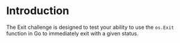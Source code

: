 # Introduction

The Exit challenge is designed to test your ability to use the `os.Exit` function in Go to immediately exit with a given status.
